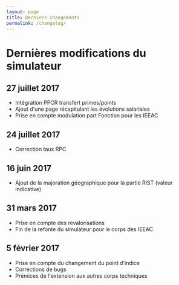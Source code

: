 ```yaml
---
layout: page
title: Derniers changements
permalink: /changelog/
---
```



# Dernières modifications du simulateur

## 27 juillet 2017

* Intégration PPCR transfert primes/points
* Ajout d'une page récapitulant les évolutions salariales
* Prise en compte modulation part Fonction pour les IEEAC

## 24 juillet 2017

* Correction taux RPC

## 16 juin 2017

* Ajout de la majoration géographique pour la partie RIST (valeur indicative)

## 31 mars 2017

* Prise en compte des revalorisations
* Fin de la refonte du simulateur pour le corps des IEEAC

## 5 février 2017

* Prise en compte du changement du point d'indice
* Corrections de bugs
* Prémices de l'extension aux autres corps techniques